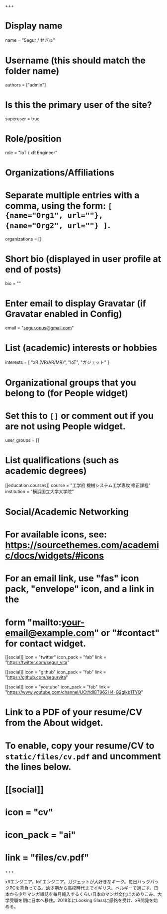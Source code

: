 +++
# Display name
name = "Segur / せぎゅ"

# Username (this should match the folder name)
authors = ["admin"]

# Is this the primary user of the site?
superuser = true

# Role/position
role = "IoT / xR Engineer"

# Organizations/Affiliations
#   Separate multiple entries with a comma, using the form: `[ {name="Org1", url=""}, {name="Org2", url=""} ]`.
organizations = []

# Short bio (displayed in user profile at end of posts)
bio = ""

# Enter email to display Gravatar (if Gravatar enabled in Config)
email = "segur.opus@gmail.com"

# List (academic) interests or hobbies
interests = [
  "xR (VR/AR/MR)",
  "IoT",
  "ガジェット"
]

# Organizational groups that you belong to (for People widget)
#   Set this to `[]` or comment out if you are not using People widget.
user_groups = []

# List qualifications (such as academic degrees)
[[education.courses]]
  course = "工学府 機械システム工学専攻 修正課程"
  institution = "横浜国立大学大学院"

# Social/Academic Networking
# For available icons, see: https://sourcethemes.com/academic/docs/widgets/#icons
#   For an email link, use "fas" icon pack, "envelope" icon, and a link in the
#   form "mailto:your-email@example.com" or "#contact" for contact widget.

[[social]]
  icon = "twitter"
  icon_pack = "fab"
  link = "https://twitter.com/segur_vita"

[[social]]
  icon = "github"
  icon_pack = "fab"
  link = "https://github.com/segurvita"

[[social]]
  icon = "youtube"
  icon_pack = "fab"
  link = "https://www.youtube.com/channel/UCtYdI8T962H4-G2glkb1TYQ"

# Link to a PDF of your resume/CV from the About widget.
# To enable, copy your resume/CV to `static/files/cv.pdf` and uncomment the lines below.
# [[social]]
#   icon = "cv"
#   icon_pack = "ai"
#   link = "files/cv.pdf"

+++

xRエンジニア。IoTエンジニア。ガジェットが大好きなギーク。毎日バックパックPCを背負ってる。幼少期から高校時代までイギリス、ベルギーで過ごす。日本から少年マンガ雑誌を毎月輸入するくらい日本のマンガ文化にのめりこみ、大学受験を期に日本へ移住。2018年にLooking Glassに感銘を受け、xR開発を始める。
